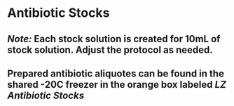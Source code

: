 # Antibiotic Stocks 

## *Note:* Each stock solution is created for 10mL of stock solution. Adjust the protocol as needed.
## Prepared antibiotic aliquotes can be found in the shared -20C freezer in the orange box labeled *LZ Antibiotic Stocks* 
